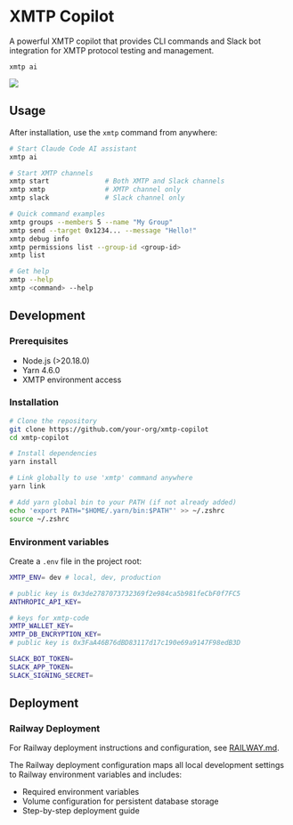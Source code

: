 # XMTP Copilot

A powerful XMTP copilot that provides CLI commands and Slack bot integration for XMTP protocol testing and management.

```
xmtp ai
```

![](./screenshot.png)


## Usage

After installation, use the `xmtp` command from anywhere:

```bash
# Start Claude Code AI assistant
xmtp ai

# Start XMTP channels
xmtp start              # Both XMTP and Slack channels
xmtp xmtp               # XMTP channel only
xmtp slack              # Slack channel only

# Quick command examples
xmtp groups --members 5 --name "My Group"
xmtp send --target 0x1234... --message "Hello!"
xmtp debug info
xmtp permissions list --group-id <group-id>
xmtp list

# Get help
xmtp --help
xmtp <command> --help
```

## Development

### Prerequisites

- Node.js (>20.18.0)
- Yarn 4.6.0
- XMTP environment access

### Installation

```bash
# Clone the repository
git clone https://github.com/your-org/xmtp-copilot
cd xmtp-copilot

# Install dependencies
yarn install

# Link globally to use 'xmtp' command anywhere
yarn link

# Add yarn global bin to your PATH (if not already added)
echo 'export PATH="$HOME/.yarn/bin:$PATH"' >> ~/.zshrc
source ~/.zshrc
```

### Environment variables

Create a `.env` file in the project root:

```bash
XMTP_ENV= dev # local, dev, production

# public key is 0x3de2787073732369f2e984ca5b981feCbF0f7FC5
ANTHROPIC_API_KEY=

# keys for xmtp-code
XMTP_WALLET_KEY=
XMTP_DB_ENCRYPTION_KEY=
# public key is 0x3FaA46B76dBD83117d17c190e69a9147F98edB3D

SLACK_BOT_TOKEN=
SLACK_APP_TOKEN=
SLACK_SIGNING_SECRET=
```

## Deployment

### Railway Deployment

For Railway deployment instructions and configuration, see [RAILWAY.md](./RAILWAY.md).

The Railway deployment configuration maps all local development settings to Railway environment variables and includes:
- Required environment variables
- Volume configuration for persistent database storage
- Step-by-step deployment guide
